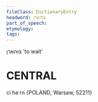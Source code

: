 ```yaml
---
fileClass: DictionaryEntry
headword: צוהאַרן
part_of_speech: 
etymology: 
tags: 
---
```

צוהאַרן
'to wait'

CENTRAL
========

ciˑhaˑrn {POLAND, Warsaw, 52211}
